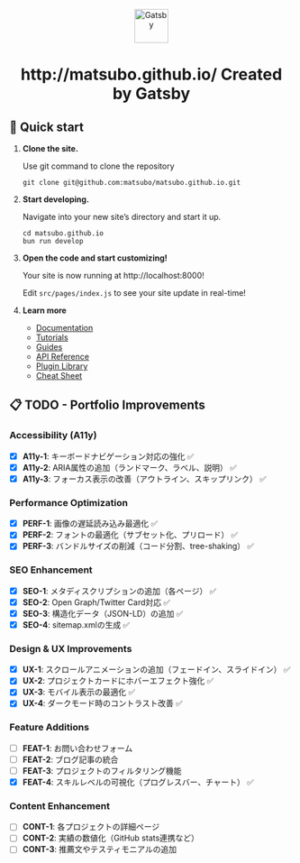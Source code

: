 <p align="center">
  <a href="https://www.gatsbyjs.com/?utm_source=starter&utm_medium=readme&utm_campaign=minimal-starter">
    <img alt="Gatsby" src="https://www.gatsbyjs.com/Gatsby-Monogram.svg" width="60" />
  </a>
</p>
<h1 align="center">
  http://matsubo.github.io/ Created by Gatsby
</h1>

## 🚀 Quick start

1.  **Clone the site.**

    Use git command to clone the repository

    ```shell
    git clone git@github.com:matsubo/matsubo.github.io.git
    ```

2.  **Start developing.**

    Navigate into your new site’s directory and start it up.

    ```shell
    cd matsubo.github.io
    bun run develop
    ```

3.  **Open the code and start customizing!**

    Your site is now running at http://localhost:8000!

    Edit `src/pages/index.js` to see your site update in real-time!

4.  **Learn more**

    - [Documentation](https://www.gatsbyjs.com/docs/?utm_source=starter&utm_medium=readme&utm_campaign=minimal-starter)
    - [Tutorials](https://www.gatsbyjs.com/docs/tutorial/?utm_source=starter&utm_medium=readme&utm_campaign=minimal-starter)
    - [Guides](https://www.gatsbyjs.com/docs/how-to/?utm_source=starter&utm_medium=readme&utm_campaign=minimal-starter)
    - [API Reference](https://www.gatsbyjs.com/docs/api-reference/?utm_source=starter&utm_medium=readme&utm_campaign=minimal-starter)
    - [Plugin Library](https://www.gatsbyjs.com/plugins?utm_source=starter&utm_medium=readme&utm_campaign=minimal-starter)
    - [Cheat Sheet](https://www.gatsbyjs.com/docs/cheat-sheet/?utm_source=starter&utm_medium=readme&utm_campaign=minimal-starter)

## 📋 TODO - Portfolio Improvements

### Accessibility (A11y)
- [x] **A11y-1**: キーボードナビゲーション対応の強化 ✅
- [x] **A11y-2**: ARIA属性の追加（ランドマーク、ラベル、説明） ✅
- [x] **A11y-3**: フォーカス表示の改善（アウトライン、スキップリンク） ✅

### Performance Optimization
- [x] **PERF-1**: 画像の遅延読み込み最適化 ✅
- [x] **PERF-2**: フォントの最適化（サブセット化、プリロード） ✅
- [x] **PERF-3**: バンドルサイズの削減（コード分割、tree-shaking） ✅

### SEO Enhancement
- [x] **SEO-1**: メタディスクリプションの追加（各ページ） ✅
- [x] **SEO-2**: Open Graph/Twitter Card対応 ✅
- [x] **SEO-3**: 構造化データ（JSON-LD）の追加 ✅
- [x] **SEO-4**: sitemap.xmlの生成 ✅

### Design & UX Improvements
- [x] **UX-1**: スクロールアニメーションの追加（フェードイン、スライドイン） ✅
- [x] **UX-2**: プロジェクトカードにホバーエフェクト強化 ✅
- [x] **UX-3**: モバイル表示の最適化 ✅
- [x] **UX-4**: ダークモード時のコントラスト改善 ✅

### Feature Additions
- [ ] **FEAT-1**: お問い合わせフォーム
- [ ] **FEAT-2**: ブログ記事の統合
- [ ] **FEAT-3**: プロジェクトのフィルタリング機能
- [x] **FEAT-4**: スキルレベルの可視化（プログレスバー、チャート） ✅

### Content Enhancement
- [ ] **CONT-1**: 各プロジェクトの詳細ページ
- [ ] **CONT-2**: 実績の数値化（GitHub stats連携など）
- [ ] **CONT-3**: 推薦文やテスティモニアルの追加
